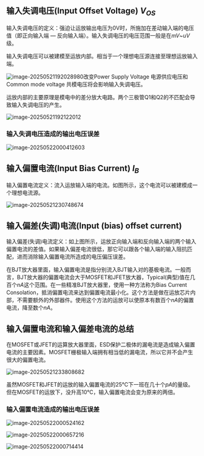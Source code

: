 





## 输入失调电压(Input Offset Voltage) $V_{OS}$

输入失调电压的定义：强迫让运放输出电压为0V时，所施加在差动输入端的电压值（即正向输入端 — 反向输入端）。输入失调电压的电压范围一般是在$mV$~$uV$级。

输入失调电压可以被建模至运放内部。相当于一个理想电压源连接至理想运放输入端。

![image-20250521192028980](运放参数.assets/image-20250521192028980.png)改变Power Supply Voltage 电源供应电压和Common mode voltage 共模电压将会影响输入失调电压。 

运放内部的主要原理是模电中的差分放大电路。两个三极管Q1和Q2的不匹配会导致输入失调电压的产生。

![image-20250521192122012](运放参数.assets/image-20250521192122012.png)

### 输入失调电压造成的输出电压误差

![image-20250522000412603](运放参数.assets/image-20250522000412603.png)

## 输入偏置电流(Input Bias Current) $I_B$

输入偏置电流定义：流入运放输入端的电流。如图所示，这个电流可以被建模成一个理想电流源。

![image-20250521230748674](运放参数.assets/image-20250521230748674.png)

## 输入偏差(失调)电流(Input (bias) offset current)

输入偏差(失调)电流定义：如上图所示，运放正向输入端和反向输入端的两个输入偏置电流的差值。如果输入偏差电流很低，那它可以跟各个输入端的输入阻抗匹配，进而消除输入偏置电流所造成的电压偏压误差。

在BJT放大器里面，输入偏置电流是指分别流入BJT输入对的基极电流。一般而言，BJT放大器的偏置电流会大于MOSFET和JFET放大器，Typical(典型)值在几百个$nA$这个范围。在一些精准BJT放大器里，使用一种方法称为Bias Current Consolation，抵消偏置电流来达到偏置电流最小化。这个方法是做在运放芯片内部，不需要额外的外部器件。使用这个方法的运放可以使原本有数百个$nA$的偏置电流，降至数个$nA$。

## 输入偏置电流和输入偏差电流的总结

在MOSFET或JFET的运算放大器里面，ESD保护二极体的漏电流是造成输入偏置电流的主要因素。MOSFET栅极输入端拥有相当低的漏电流，所以它并不会产生很大的偏置电流。

![image-20250521233808682](运放参数.assets/image-20250521233808682.png)

虽然MOSFET和JFET的运放的输入偏置电流的25℃下一班在几十个$pA$的量级。但在MOSFET的运放下，没升高10℃，输入偏置电流会变为原来的两倍。

### 输入偏置电流造成的输出电压误差

![image-20250522000524162](运放参数.assets/image-20250522000524162.png)

![image-20250522000657216](运放参数.assets/image-20250522000657216.png)

![image-20250522000714414](运放参数.assets/image-20250522000714414.png)
